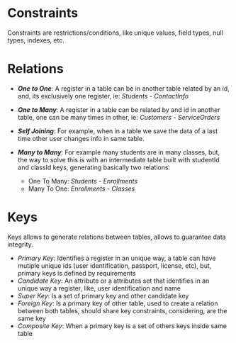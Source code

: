 # Constraints

Constraints are restrictions/conditions, like unique values, field types, null types, indexes, etc.

# Relations

- **_One to One_**: A register in a table can be in another table related by an id, and, its exclusively one register, ie: _Students - ContactInfo_
- **_One to Many_**: A register in a table can be related by and id in another table, one can be many times in other, ie: _Customers - ServiceOrders_
- **_Self Joining_**: For example, when in a table we save the data of a last time other user changes info in same table.
- **_Many to Many_**: For example many students are in many classes, but, the way to solve this is with an intermediate table built with studentId and classId keys, generating basically two relations:

  - One To Many: _Students - Enrollments_
  - Many To One: _Enrollments - Classes_

# Keys

Keys allows to generate relations between tables, allows to guarantee data integrity.

- _Primary Key_: Identifies a register in an unique way, a table can have mutiple unique ids (user identification, passport, license, etc), but, primary keys is defined by requirements
- _Candidate Key_: An attribute or a attributes set that identifies in an unique way a register, like, user identification and name
- _Super Key_: Is a set of primary key and other candidate key
- _Foreign Key_: Is a primary key of other table, used to create a relation between both tables, should share key constraints, considering, are the same key
- _Composite Key_: When a primary key is a set of others keys inside same table
